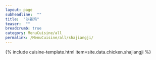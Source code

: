 ```yaml
---
layout: page
subheadline:  ""
title:  "沙姜鸡"
teaser:  "" 
breadcrumb: true
category: MenuCuisine/all
permalink: /MenuCuisine/all/shajiangji/
---
```


{% include cuisine-template.html item=site.data.chicken.shajiangji %}
